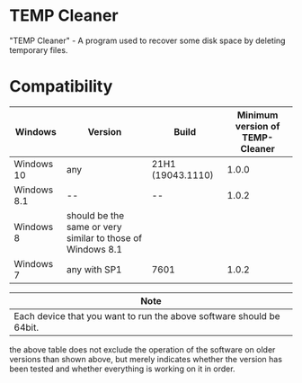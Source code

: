 # TEMP Cleaner
"TEMP Cleaner" - A program used to recover some disk space by deleting temporary files.

# Compatibility
Windows | Version | Build | Minimum version of TEMP-Cleaner
------------ | ------------- | ------------ | -------------
Windows 10 | any | 21H1 (19043.1110) | 1.0.0
Windows 8.1 | -- | -- | 1.0.2
Windows 8 | should be the same or very similar to those of Windows 8.1
Windows 7 | any with SP1 | 7601 | 1.0.2

Note |
------------ |
Each device that you want to run the above software should be 64bit. |

the above table does not exclude the operation of the software on older versions than shown above, but merely indicates whether the version has been tested and whether everything is working on it in order.
